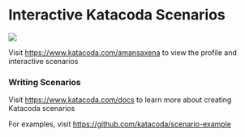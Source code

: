 # Interactive Katacoda Scenarios

[![](http://shields.katacoda.com/katacoda/amansaxena/count.svg)](https://www.katacoda.com/amansaxena "Get your profile on Katacoda.com")

Visit https://www.katacoda.com/amansaxena to view the profile and interactive scenarios

### Writing Scenarios
Visit https://www.katacoda.com/docs to learn more about creating Katacoda scenarios

For examples, visit https://github.com/katacoda/scenario-example
